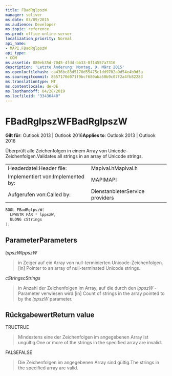 ```yaml
---
title: FBadRglpszW
manager: soliver
ms.date: 03/09/2015
ms.audience: Developer
ms.topic: reference
ms.prod: office-online-server
localization_priority: Normal
api_name:
- MAPI.FBadRglpszW
api_type:
- COM
ms.assetid: 880eb35d-7045-4fdd-bb33-0f14557a7316
description: 'Letzte Änderung: Montag, 9. März 2015'
ms.openlocfilehash: ca436bc83d5170d55475c1dd9702a9d54e4b9d5a
ms.sourcegitcommit: 8657170d071f9bcf680aba50b9c07f2a4fb82283
ms.translationtype: MT
ms.contentlocale: de-DE
ms.lasthandoff: 04/28/2019
ms.locfileid: "33436440"
---
```

# <a name="fbadrglpszw"></a><span data-ttu-id="34613-103">FBadRglpszW</span><span class="sxs-lookup"><span data-stu-id="34613-103">FBadRglpszW</span></span>

  
  
<span data-ttu-id="34613-104">**Gilt für**: Outlook 2013 | Outlook 2016</span><span class="sxs-lookup"><span data-stu-id="34613-104">**Applies to**: Outlook 2013 | Outlook 2016</span></span> 
  
<span data-ttu-id="34613-105">Überprüft alle Zeichenfolgen in einem Array von Unicode-Zeichenfolgen.</span><span class="sxs-lookup"><span data-stu-id="34613-105">Validates all strings in an array of Unicode strings.</span></span> 
  
|||
|:-----|:-----|
|<span data-ttu-id="34613-106">Headerdatei:</span><span class="sxs-lookup"><span data-stu-id="34613-106">Header file:</span></span>  <br/> |<span data-ttu-id="34613-107">Mapival.h</span><span class="sxs-lookup"><span data-stu-id="34613-107">Mapival.h</span></span>  <br/> |
|<span data-ttu-id="34613-108">Implementiert von:</span><span class="sxs-lookup"><span data-stu-id="34613-108">Implemented by:</span></span>  <br/> |<span data-ttu-id="34613-109">MAPI</span><span class="sxs-lookup"><span data-stu-id="34613-109">MAPI</span></span>  <br/> |
|<span data-ttu-id="34613-110">Aufgerufen von:</span><span class="sxs-lookup"><span data-stu-id="34613-110">Called by:</span></span>  <br/> |<span data-ttu-id="34613-111">Dienstanbieter</span><span class="sxs-lookup"><span data-stu-id="34613-111">Service providers</span></span>  <br/> |
   
```cpp
BOOL FBadRglpszW(
  LPWSTR FAR * lppszW,
  ULONG cStrings
);
```

## <a name="parameters"></a><span data-ttu-id="34613-112">Parameter</span><span class="sxs-lookup"><span data-stu-id="34613-112">Parameters</span></span>

 <span data-ttu-id="34613-113">_lppszW_</span><span class="sxs-lookup"><span data-stu-id="34613-113">_lppszW_</span></span>
  
> <span data-ttu-id="34613-114">in Zeiger auf ein Array von null-terminierten Unicode-Zeichenfolgen.</span><span class="sxs-lookup"><span data-stu-id="34613-114">[in] Pointer to an array of null-terminated Unicode strings.</span></span> 
    
 <span data-ttu-id="34613-115">_cStrings_</span><span class="sxs-lookup"><span data-stu-id="34613-115">_cStrings_</span></span>
  
> <span data-ttu-id="34613-116">in Anzahl der Zeichenfolgen im Array, auf die durch den _lppszW_ -Parameter verwiesen wird.</span><span class="sxs-lookup"><span data-stu-id="34613-116">[in] Count of strings in the array pointed to by the  _lppszW_ parameter.</span></span> 
    
## <a name="return-value"></a><span data-ttu-id="34613-117">Rückgabewert</span><span class="sxs-lookup"><span data-stu-id="34613-117">Return value</span></span>

<span data-ttu-id="34613-118">TRUE</span><span class="sxs-lookup"><span data-stu-id="34613-118">TRUE</span></span> 
  
> <span data-ttu-id="34613-119">Mindestens eine der Zeichenfolgen im angegebenen Array ist ungültig.</span><span class="sxs-lookup"><span data-stu-id="34613-119">One or more of the strings in the specified array are invalid.</span></span> 
    
<span data-ttu-id="34613-120">FALSE</span><span class="sxs-lookup"><span data-stu-id="34613-120">FALSE</span></span> 
  
> <span data-ttu-id="34613-121">Die Zeichenfolgen im angegebenen Array sind gültig.</span><span class="sxs-lookup"><span data-stu-id="34613-121">The strings in the specified array are valid.</span></span>
    

